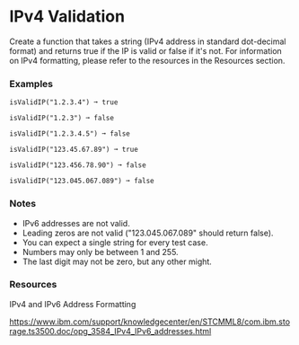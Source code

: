 # IPv4 Validation
Create a function that takes a string (IPv4 address in standard dot-decimal format) and returns true if the IP is valid or false if it's not. For information on IPv4 formatting, please refer to the resources in the Resources section.

### Examples
```
isValidIP("1.2.3.4") ➞ true
```

```
isValidIP("1.2.3") ➞ false
``` 

```
isValidIP("1.2.3.4.5") ➞ false
```

```
isValidIP("123.45.67.89") ➞ true
```

```
isValidIP("123.456.78.90") ➞ false
```

```
isValidIP("123.045.067.089") ➞ false
```

### Notes
- IPv6 addresses are not valid.
- Leading zeros are not valid ("123.045.067.089" should return false).
- You can expect a single string for every test case.
- Numbers may only be between 1 and 255.
- The last digit may not be zero, but any other might.

### Resources
IPv4 and IPv6 Address Formatting

<a href="https://www.ibm.com/support/knowledgecenter/en/STCMML8/com.ibm.storage.ts3500.doc/opg_3584_IPv4_IPv6_addresses.html">https://www.ibm.com/support/knowledgecenter/en/STCMML8/com.ibm.storage.ts3500.doc/opg_3584_IPv4_IPv6_addresses.html</a>

